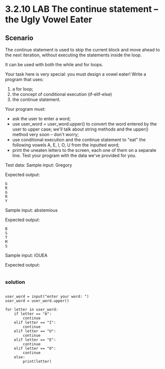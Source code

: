 # 3.2.10   LAB   The continue statement – the Ugly Vowel Eater
## Scenario
The continue statement is used to skip the current block and move ahead to the next iteration, without executing the statements inside the loop.

It can be used with both the while and for loops.

Your task here is very special: you must design a vowel eater! Write a program that uses:

1. a for loop;
2. the concept of conditional execution (if-elif-else)
3. the continue statement.
   
Your program must:

- ask the user to enter a word;
- use user_word = user_word.upper() to convert the word entered by the user to upper case; we'll talk about string methods and the upper() method very soon – don't worry;
- use conditional execution and the continue statement to "eat" the following vowels A, E, I, O, U from the inputted word;
- print the uneaten letters to the screen, each one of them on a separate line.
Test your program with the data we've provided for you.


Test data:
Sample input:
Gregory

Expected output:
```
G
R
G
R
Y
```

Sample input:
abstemious

Expected output:
```
B
S
T
M
S
```

Sample input:
IOUEA

Expected output:
```

 ```

### solution
```

user_word = input("enter your word: ")
user_word = user_word.upper()

for letter in user_word:
    if letter == "A":
        continue
    elif letter == "I":
        continue
    elif letter == "U":
        continue
    elif letter == "E":
        continue
    elif letter == "O":
        continue
    else:
        print(letter)

```
